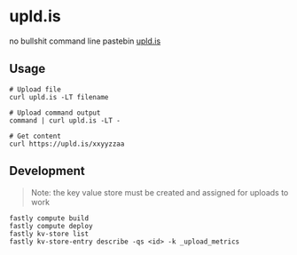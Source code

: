 # upld.is

no bullshit command line pastebin [upld.is](https://upld.is)

## Usage

```
# Upload file
curl upld.is -LT filename

# Upload command output
command | curl upld.is -LT -

# Get content
curl https://upld.is/xxyyzzaa
```

## Development

> Note: the key value store must be created and assigned for uploads to work

```
fastly compute build
fastly compute deploy
fastly kv-store list
fastly kv-store-entry describe -qs <id> -k _upload_metrics
```
